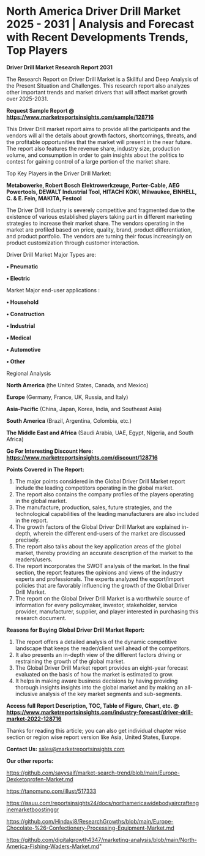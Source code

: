 # North America Driver Drill Market 2025 - 2031 | Analysis and Forecast with Recent Developments Trends, Top Players

<strong>Driver Drill Market Research Report 2031</strong>

The Research Report on Driver Drill Market is a Skillful and Deep Analysis of the Present Situation and Challenges. This research report also analyzes other important trends and market drivers that will affect market growth over 2025-2031.

<strong>Request Sample Report @ <a href=https://www.marketreportsinsights.com/sample/128716>https://www.marketreportsinsights.com/sample/128716</a></strong>

This Driver Drill market report aims to provide all the participants and the vendors will all the details about growth factors, shortcomings, threats, and the profitable opportunities that the market will present in the near future. The report also features the revenue share, industry size, production volume, and consumption in order to gain insights about the politics to contest for gaining control of a large portion of the market share.

Top Key Players in the Driver Drill Market:

<strong>Metabowerke, Robert Bosch Elektrowerkzeuge, Porter-Cable, AEG Powertools, DEWALT Industrial Tool, HITACHI KOKI, Milwaukee, EINHELL, C. & E. Fein, MAKITA, Festool</strong>

The Driver Drill Industry is severely competitive and fragmented due to the existence of various established players taking part in different marketing strategies to increase their market share. The vendors operating in the market are profiled based on price, quality, brand, product differentiation, and product portfolio. The vendors are turning their focus increasingly on product customization through customer interaction.

Driver Drill Market Major Types are:

<strong>• Pneumatic

• Electric</strong>

Market Major end-user applications :

<strong>• Household

• Construction

• Industrial

• Medical

• Automotive

• Other</strong>

Regional Analysis

</u><strong><b>North America</b></strong> (the United States, Canada, and Mexico)

<strong><b>Europe </b></strong>(Germany, France, UK, Russia, and Italy)

<strong><b>Asia-Pacific</b></strong> (China, Japan, Korea, India, and Southeast Asia)

<strong><b>South America</b></strong> (Brazil, Argentina, Colombia, etc.)

<strong><b>The Middle East and Africa</b></strong> (Saudi Arabia, UAE, Egypt, Nigeria, and South Africa)

<strong>Go For Interesting Discount Here: <a href=https://www.marketreportsinsights.com/discount/128716>https://www.marketreportsinsights.com/discount/128716</a></strong>

<strong>Points Covered in The Report:</strong>
<ol>
  <li>The major points considered in the Global Driver Drill Market report include the leading competitors operating in the global market.</li>
  <li>The report also contains the company profiles of the players operating in the global market.</li>
  <li>The manufacture, production, sales, future strategies, and the technological capabilities of the leading manufacturers are also included in the report.</li>
  <li>The growth factors of the Global Driver Drill Market are explained in-depth, wherein the different end-users of the market are discussed precisely.</li>
  <li>The report also talks about the key application areas of the global market, thereby providing an accurate description of the market to the readers/users.</li>
  <li>The report incorporates the SWOT analysis of the market. In the final section, the report features the opinions and views of the industry experts and professionals. The experts analyzed the export/import policies that are favorably influencing the growth of the Global Driver Drill Market.</li>
  <li>The report on the Global Driver Drill Market is a worthwhile source of information for every policymaker, investor, stakeholder, service provider, manufacturer, supplier, and player interested in purchasing this research document.</li>
</ol>
<strong>Reasons for Buying Global Driver Drill Market Report:</strong>

<ol>
  <li>The report offers a detailed analysis of the dynamic competitive landscape that keeps the reader/client well ahead of the competitors.</li>
  <li>It also presents an in-depth view of the different factors driving or restraining the growth of the global market.</li>
  <li>The Global Driver Drill Market report provides an eight-year forecast evaluated on the basis of how the market is estimated to grow.</li>
  <li>It helps in making aware business decisions by having providing thorough insights insights into the global market and by making an all-inclusive analysis of the key market segments and sub-segments.</li>
</ol>
<strong>Access full Report Description, TOC, Table of Figure, Chart, etc. @ <a href=https://www.marketreportsinsights.com/industry-forecast/driver-drill-market-2022-128716>https://www.marketreportsinsights.com/industry-forecast/driver-drill-market-2022-128716</a></strong>


Thanks for reading this article; you can also get individual chapter wise section or region wise report version like Asia, United States, Europe.

<strong>Contact Us:</strong>
sales@marketreportsinsights.com

<strong>Our other reports:</strong>

<a href=https://github.com/sayysaif/market-search-trend/blob/main/Europe-Dexketoprofen-Market.md>https://github.com/sayysaif/market-search-trend/blob/main/Europe-Dexketoprofen-Market.md</a>

<a href=https://tanomuno.com/illust/517333>https://tanomuno.com/illust/517333</a>

<a href=https://issuu.com/reportsinsights24/docs/northamericawidebodyaircraftenginemarketboostinggr>https://issuu.com/reportsinsights24/docs/northamericawidebodyaircraftenginemarketboostinggr</a>

<a href=https://github.com/Hindavi8/ResearchGrowths/blob/main/Europe-Chocolate-%26-Confectionery-Processing-Equipment-Market.md>https://github.com/Hindavi8/ResearchGrowths/blob/main/Europe-Chocolate-%26-Confectionery-Processing-Equipment-Market.md</a>

<a href=https://github.com/digitalgrowth4347/marketing-analysis/blob/main/North-America-Fishing-Waders-Market.md>https://github.com/digitalgrowth4347/marketing-analysis/blob/main/North-America-Fishing-Waders-Market.md</a>"
